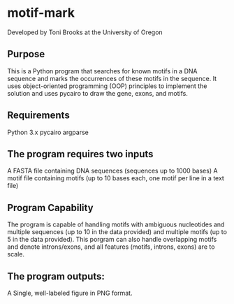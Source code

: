 # motif-mark

Developed by Toni Brooks at the University of Oregon

## Purpose
This is a Python program that searches for known motifs in a DNA sequence and marks the occurrences of these motifs in the sequence. It uses object-oriented programming (OOP) principles to implement the solution and uses pycairo to draw the gene, exons, and motifs.

## Requirements

  Python 3.x
  pycairo
  argparse
  
## The program requires two inputs

  A FASTA file containing DNA sequences (sequences up to 1000 bases)
  A motif file containing motifs (up to 10 bases each, one motif per line in a text file)
  
## Program Capability

The program is capable of handling motifs with ambiguous nucleotides and multiple sequences (up to 10 in the data provided) and multiple motifs (up to 5 in the data provided). This porgram can also handle overlapping motifs and denote introns/exons, and all features (motifs, introns, exons) are to scale.

## The program outputs:

  A Single, well-labeled figure in PNG format.

